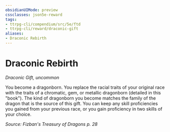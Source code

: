 ```yaml
---
obsidianUIMode: preview
cssclasses: json5e-reward
tags:
- ttrpg-cli/compendium/src/5e/ftd
- ttrpg-cli/reward/draconic-gift
aliases:
- Draconic Rebirth
---
```

# Draconic Rebirth
*Draconic Gift, uncommon*  

You become a dragonborn. You replace the racial traits of your original race with the traits of a chromatic, gem, or metallic dragonborn (detailed in this "book"). The kind of dragonborn you become matches the family of the dragon that is the source of this gift. You can keep any skill proficiencies you gained from your previous race, or you gain proficiency in two skills of your choice.

*Source: Fizban's Treasury of Dragons p. 28*